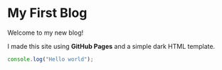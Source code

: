 # My First Blog
Welcome to my new blog!

I made this site using **GitHub Pages** and a simple dark HTML template.

```js
console.log("Hello world");

